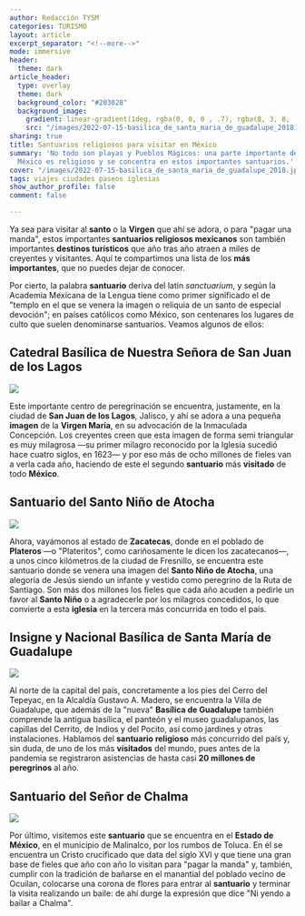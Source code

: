 ```yaml
---
author: Redacción TYSM
categories: TURISMO
layout: article
excerpt_separator: "<!--more-->"
mode: immersive
header:
  theme: dark
article_header:
  type: overlay
  theme: dark
  background_color: "#203028"
  background_image:
    gradient: linear-gradient(1deg, rgba(0, 0, 0 , .7), rgba(8, 3, 8, .9))
    src: "/images/2022-07-15-basilica_de_santa_maria_de_guadalupe_2018.jpeg"
sharing: true
title: Santuarios religiosos para visitar en México
summary: 'No todo son playas y Pueblos Mágicos: una parte importante del turismo en
  México es religioso y se concentra en estos importantes santuarios.'
cover: "/images/2022-07-15-basilica_de_santa_maria_de_guadalupe_2018.jpeg"
tags: viajes ciudades paseos iglesias
show_author_profile: false
comment: false

---
```

Ya sea para visitar al **santo** o la **Virgen** que ahí se adora, o para "pagar una manda", estos importantes **santuarios religiosos mexicanos** son también importantes **destinos turísticos** que año tras año atraen a miles de creyentes y visitantes. Aquí te compartimos una lista de los **más importantes**, que no puedes dejar de conocer.

Por cierto, la palabra **santuario** deriva del latín _sanctuarium_, y según la Academia Mexicana de la Lengua tiene como primer significado el de "templo en el que se venera la imagen o reliquia de un santo de especial devoción"; en países católicos como México, son centenares los lugares de culto que suelen denominarse santuarios. Veamos algunos de ellos:

## Catedral Basílica de Nuestra Señora de San Juan de los Lagos

![](https://upload.wikimedia.org/wikipedia/commons/thumb/4/49/Bas%C3%ADlica_de_San_Juan_de_los_Lagos.jpg/790px-Bas%C3%ADlica_de_San_Juan_de_los_Lagos.jpg)

Este importante centro de peregrinación se encuentra, justamente, en la ciudad de **San Juan de los Lagos**, Jalisco, y ahí se adora a una pequeña **imagen** de la **Virgen María**, en su advocación de la Inmaculada Concepción. Los creyentes creen que esta imagen de forma semi triangular es muy milagrosa —su primer milagro reconocido por la Iglesia sucedió hace cuatro siglos, en 1623— y por eso más de ocho millones de fieles van a verla cada año, haciendo de este el segundo **santuario** más **visitado** de todo **México**.

## Santuario del Santo Niño de Atocha

![](https://upload.wikimedia.org/wikipedia/commons/thumb/9/9e/Santuario_del_Santo_Ni%C3%B1o_de_Atocha_02.JPG/768px-Santuario_del_Santo_Ni%C3%B1o_de_Atocha_02.JPG)

Ahora, vayámonos al estado de **Zacatecas**, donde en el poblado de **Plateros** —o "Plateritos", como cariñosamente le dicen los zacatecanos—, a unos cinco kilómetros de la ciudad de Fresnillo, se encuentra este santuario donde se venera una imagen del **Santo Niño de Atocha**, una alegoría de Jesús siendo un infante y vestido como peregrino de la Ruta de Santiago. Son más dos millones los fieles que cada año acuden a pedirle un favor al **Santo Niño** o a agradecerle por los milagros concedidos, lo que convierte a esta **iglesia** en la tercera más concurrida en todo el país.

## Insigne y Nacional Basílica de Santa María de Guadalupe

![](https://upload.wikimedia.org/wikipedia/commons/thumb/6/67/Nueva_Bas%C3%ADlica_de_Nuestra_Se%C3%B1ora_de_Guadalupe_-_Outside_-_2.JPG/1024px-Nueva_Bas%C3%ADlica_de_Nuestra_Se%C3%B1ora_de_Guadalupe_-_Outside_-_2.JPG)

Al norte de la capital del país, concretamente a los pies del Cerro del Tepeyac, en la Alcaldía Gustavo A. Madero, se encuentra la Villa de Guadalupe, que además de la "nueva" **Basílica de Guadalupe** también comprende la antigua basílica, el panteón y el museo guadalupanos, las capillas del Cerrito, de Indios y del Pocito, así como jardines y otras instalaciones. Hablamos del **santuario religioso** más concurrido del país y, sin duda, de uno de los más **visitados** del mundo, pues antes de la pandemia se registraron asistencias de hasta casi **20 millones de peregrinos** al año.

## Santuario del Señor de Chalma

![](https://upload.wikimedia.org/wikipedia/commons/thumb/8/85/Retablo_principal_del_Santuario_del_Se%C3%B1or_de_Chalma_-_4.jpg/768px-Retablo_principal_del_Santuario_del_Se%C3%B1or_de_Chalma_-_4.jpg)

Por último, visitemos este **santuario** que se encuentra en el **Estado de México**, en el municipio de Malinalco, por los rumbos de Toluca. En él se encuentra un Cristo crucificado que data del siglo XVI y que tiene una gran base de fieles que año con año lo visitan para "pagar la manda" y, también, cumplir con la tradición de bañarse en el manantial del poblado vecino de Ocuilan, colocarse una corona de flores para entrar al **santuario** y terminar la visita realizando un baile: de ahí durge la expresión que dice "Ni yendo a bailar a Chalma". 